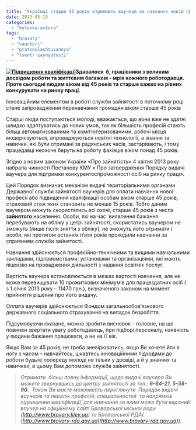 ```yaml
---
title: "Українці старше 45 років отримають ваучери на навчання новій професії"
date: 2013-05-15
categories: 
  - "kolonka-avtora"
tags: 
  - "brovary"
  - "vaucheri"
  - "pratsevlashtuvannya"
  - "tsentr-zaynyatosti"
---
```


**[![Підвищення кваліфікації](https://mpz.brovary.org/wp-content/uploads/2013/05/Pidvishhennya-kvalifikatsiyi.jpg)](https://mpz.brovary.org/wp-content/uploads/2013/05/Pidvishhennya-kvalifikatsiyi.jpg)Здавалося  б, працівники з великим досвідом роботи та життєвим багажем - мрія кожного роботодавця. Проте сьогодні людям віком від 45 років та старше важко на рівних конкурувати на ринку праці.**

Інноваційним елементом в роботі служби зайнятості в поточному році стане запровадження перенавчання громадян віком старше 45 років

Старші люди поступаються молоді, вважається, що вони вже не здатні швидко адаптуватись до нових умов, так як більшість професій стають більш автоматизованими та комп’ютеризованими, робочі місця модернізуються, впроваджуються новітні технології, а знання та навички, які були отримані за радянських часів, застарівають, і тому працедавці неохоче беруть на роботу фахівців віком понад 45 років.

Згідно з новим законом України «Про зайнятість» 4 квітня 2013 року набрала чинності Постанову КМУ « Про затвердження Порядку видачі ваучера для підтримки конкурентоспроможності осіб на ринку праці».

Цей Порядок визначає механізм видачі територіальними органами Державної служби зайнятості ваучерів для оплати навчання нової професії або підвищення кваліфікації особам віком старше 45 років, страховий стаж яких становить не менше 15 років. Тобто даним ваучером можуть скористатись всі охочі, старше 45 років з числа **зайнятого** населення. Особи, які на час  виявлення бажання перебувають на обліку у цетрі зайнятості, скористатись ваучером не зможуть (лише після зняття з обліку), не зможуть його отримати і особи, які протягом останніх п’яти років проходили навчання за сприянням служби зайнятості.

Навчання здійснюється професійно-технічними та вищими навчальними закладами, підприємствами, установами та організаціями, які мають ліцензію на провадження діяльності з надання освітніх послуг.

Вартість ваучера встановлюється в межах вартості навчання, але не може перевищувати 10 прожиткових мінімумів для працездатних осіб ( з 1 січня 2013 року – 11470 грн.), визначеного законом на момент прийняття рішення про його видачу.

Оплата ваучерів здійснюється Фондом загальнообов’язкового державного соціального страхування на випадок безробіття.

Підсумовуючи сказане, можна зробити висновок - головне, на що повинен звертати увагу роботодавець, при підборі персоналу, наявність у людини бажання працювати, а не на її вік.

Якщо Вам за 45 років, не треба зневірюватись, якщо Ви хочете йти в ногу з часом – навчайтесь, цікавтесь інноваційними підходами до роботи будьте попереду молоді не тільки у досвіді, а й у знаннях та навичках, в цьому Вам допоможе служба зайнятості.

> _Отримати  більш повну інформації, щодо видачі ваучера Ви можете звернувшись до центру зайнятості за тел.: **6-64-21, 5-58-90.**  Також Ви маєте можливість переглянути  Порядок видачі ваучерів та перелік професій, спеціальностей  та напрямків підвищення кваліфікації, для навчання за яким може бути виданий ваучер на офіційному сайті Броварської міської ради (http://www.brovary.kiev.ua) та Броварської РДА(_ _[http://www.brovary-rda.gov.ua](http://www.brovary-rda.gov.ua))._
